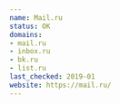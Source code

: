 ```yaml
---
name: Mail.ru
status: OK
domains:
- mail.ru
- inbox.ru
- bk.ru
- list.ru
last_checked: 2019-01
website: https://mail.ru/
---
```

